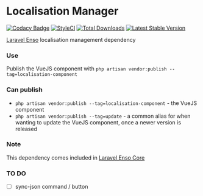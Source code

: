 # Localisation Manager
[![Codacy Badge](https://api.codacy.com/project/badge/Grade/235db862227e460792a72a1e65427d1f)](https://www.codacy.com/app/laravel-enso/Localisation?utm_source=github.com&amp;utm_medium=referral&amp;utm_content=laravel-enso/Localisation&amp;utm_campaign=Badge_Grade)
[![StyleCI](https://styleci.io/repos/85617309/shield?branch=master)](https://styleci.io/repos/85617309)
[![Total Downloads](https://poser.pugx.org/laravel-enso/localisation/downloads)](https://packagist.org/packages/laravel-enso/localisation)
[![Latest Stable Version](https://poser.pugx.org/laravel-enso/localisation/version)](https://packagist.org/packages/laravel-enso/localisation)

[Laravel Enso](https://github.com/laravel-enso/Enso) localisation management dependency

### Use

Publish the VueJS component with `php artisan vendor:publish --tag=localisation-component`

### Can publish
- `php artisan vendor:publish --tag=localisation-component` - the VueJS component 
- `php artisan vendor:publish --tag=update` - a common alias for when wanting to update the VueJS component, 
once a newer version is released

### Note

This dependency comes included in [Laravel Enso Core](https://github.com/laravel-enso/Core)

### TO DO

- [ ] sync-json command / button
